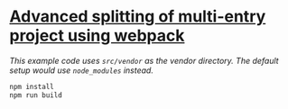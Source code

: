 # [Advanced splitting of multi-entry project using webpack]()

_This example code uses `src/vendor` as the vendor directory. The default setup would use `node_modules` instead._

```bash
npm install
npm run build
```